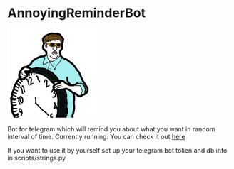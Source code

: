 # AnnoyingReminderBot
<img src="logo.jpg" width="200" alt="logo">

Bot for telegram which will remind you about what you want in random interval of time. Currently running. You can check it out [here](https://www.t.me/AnnoyingReminderBot)

If you want to use it by yourself set up your telegram bot token and db info in scripts/strings.py
